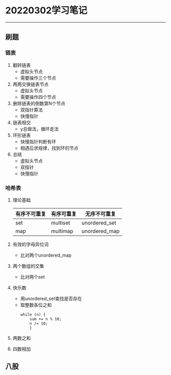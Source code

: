 # 20220302学习笔记

***

## 刷题
### 链表
1. 翻转链表
   * 虚拟头节点
   * 需要操作三个节点
2. 两两交换链表节点
   * 虚拟头节点
   * 需要操作四个节点
3. 删除链表的倒数第N个节点
   * 双指针算法
   * 快慢指针
4. 链表相交
   * y总做法，循环走法
5. 环形链表
   * 快慢指针判断有环
   * 相遇后求规律，找到环的节点
6. 总结
   * 虚拟头节点
   * 双指针
   * 快慢指针
   
### 哈希表
1. 理论基础
   
   | 有序不可重复| 有序可重复 | 无序不可重复 |
   | --- | ---      |---            |
   | set | multiset | unordered_set |
   | map | multimap | unordered_map |
2. 有效的字母异位词
   * 比对两个unordered_map
3. 两个数组的交集
   * 比对两个set
4. 快乐数
   * 用unordered_set查找是否存在
   * 取整数各位之和
        ```
        while (n) {
            sum += n % 10;
            n /= 10;
            } 
        ```
5. 两数之和
6. 四数相加

## 八股